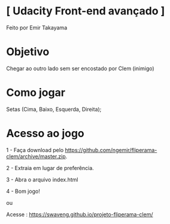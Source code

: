 # [ Udacity Front-end avançado ]
Feito por Emir Takayama
# Objetivo
Chegar ao outro lado sem ser encostado por Clem (inimigo)

# Como jogar
Setas (Cima, Baixo, Esquerda, Direita);

# Acesso ao jogo
1 - Faça download pelo <https://github.com/ngemir/fliperama-clem/archive/master.zip>.

2 - Extraia em lugar de preferência.

3 - Abra o arquivo index.html

4 - Bom jogo!

ou 

Acesse : <https://swaveng.github.io/projeto-fliperama-clem/>
